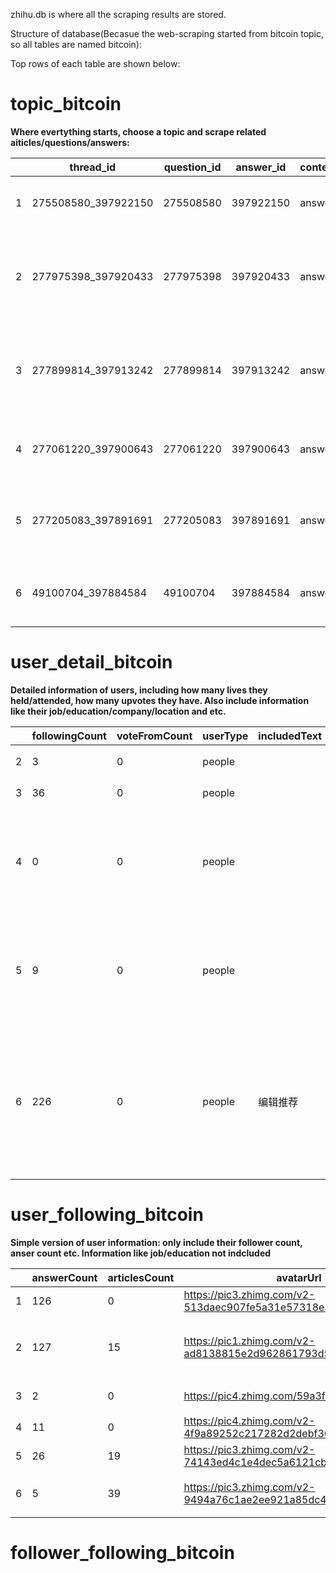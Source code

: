 zhihu.db is where all the scraping results are stored.

Structure of database(Becasue the web-scraping started from bitcoin topic, so all tables are named bitcoin):

Top rows of each table are shown below:

# topic_bitcoin

**Where evertything starts, choose a topic and scrape related aiticles/questions/answers:**

|| thread_id | question_id         | answer_id | content_type | title  | content_href               | user_id                              | user_name                          | user_link     | upvote                                                    | record_date |           | 
|----|-------|---------------------|-----------|--------------|--------|----------------------------|--------------------------------------|------------------------------------|---------------|-----------------------------------------------------------|-------------|-----------| 
| 1         | 275508580_397922150 | 275508580 | 397922150    | answer | 如何看待币圈四月底暴跌？               | /question/275508580/answer/397922150 | mei-you-si-xiang-de-yi-la-guan     | 没有思想的易拉罐      | //www.zhihu.com/people/mei-you-si-xiang-de-yi-la-guan     | 0           | 2018/5/21 | 
| 2         | 277975398_397920433 | 277975398 | 397920433    | answer | 如何看待阮一峰的博客攻击者比特币签名是ywwuyi？ | /question/277975398/answer/397920433 | NA                                 | 知乎用户          | NA                                                        | 0           | 2018/5/21 | 
| 3         | 277899814_397913242 | 277899814 | 397913242    | answer | 如何评价「比特币挖矿将令我们三年后无电可用？」？   | /question/277899814/answer/397913242 | wu-ding-he-78                      | 无定河           | //www.zhihu.com/people/wu-ding-he-78                      | 0           | 2018/5/21 | 
| 4         | 277061220_397900643 | 277061220 | 397900643    | answer | 二线城市投资比特币挖矿有前景吗？           | /question/277061220/answer/397900643 | leo-89-26-90                       | Leo           | //www.zhihu.com/people/leo-89-26-90                       | 0           | 2018/5/21 | 
| 5         | 277205083_397891691 | 277205083 | 397891691    | answer | 作为庄如何抬高自己发行的虚拟货币的价钱?       | /question/277205083/answer/397891691 | engineer-coin                      | Engineer Coin | //www.zhihu.com/people/engineer-coin                      | 0           | 2018/5/21 | 
| 6         | 49100704_397884584  | 49100704  | 397884584    | answer | 比特币交易平台哪个最靠谱？              | /question/49100704/answer/397884584  | zui-li-lun-dao-xing-shi-zhe-hua-19 | 醉里论道醒时折花      | //www.zhihu.com/people/zui-li-lun-dao-xing-shi-zhe-hua-19 | 5           | 2018/5/21 | 


# user_detail_bitcoin

**Detailed information of users, including how many lives they held/attended, how many upvotes they have. Also include information like their job/education/company/location and etc.**

|| followingCount | voteFromCount | userType | includedText | pinsCount | includedArticlesCount | id | favoriteCount                    | voteupCount | commercialQuestionCount | followingColumnsCount | headline | urlToken                 | participatedLiveCount    | isAdvertiser | followingFavlistsCount | favoritedCount | isOrg | followerCount | type | avatarHue | avatarUrlTemplate | followingTopicCount                                                   | description | avatarUrl                                    | columnsCount                                                      | hostedLiveCount | isActive | thankToCount | mutualFolloweesCount | coverUrl | thankFromCount                                                   | voteToCount | answerCount | articlesCount | name | questionCount | includedAnswersCount | url | logsCount                                                           | followingQuestionCount | thankedCount | gender | badge_topic | badge_type | business | company | job                        | location    | major    | school | record_date |           | 
|------|----------|---------------|----------|--------------|-----------|-----------------------|----|----------------------------------|-------------|-------------------------|-----------------------|----------|--------------------------|--------------------------|--------------|------------------------|----------------|-------|---------------|------|-----------|-------------------|-----------------------------------------------------------------------|-------------|----------------------------------------------|-------------------------------------------------------------------|-----------------|----------|--------------|----------------------|----------|------------------------------------------------------------------|-------------|-------------|---------------|------|---------------|----------------------|-----|---------------------------------------------------------------------|------------------------|--------------|--------|-------------|------------|----------|---------|----------------------------|-------------|----------|--------|-------------|-----------| 
| 2              | 3             | 0        | people       |           | 0                     | 0  | 94b4f4b263a8a64bcdf500743500ed59 | 0           | 53                      | 0                     | 0        |                          | da-da-da-ge-bie-sha-wo-2 | 0            | 0                      | 0              | 8     | 0             | 5    | people    | 0x6f8096          | https://pic4.zhimg.com/v2-cec9ded3659b201fad3235a20bf1e06c_{size}.jpg | 0           |                                              | https://pic4.zhimg.com/v2-cec9ded3659b201fad3235a20bf1e06c_is.jpg | 0               | 0        | 1526790455   | 0                    | 0        |                                                                  | 0           | 0           | 3             | 0    | 大大大哥别杀我       | 0                    | 0   | http://www.zhihu.com/api/v4/people/94b4f4b263a8a64bcdf500743500ed59 | 0                      | 3            | 8      | -1          | NA         | NA       | NA      | NA                         | NA          | NA       | NA     | NA          | 2018/5/21 | 
| 3              | 36            | 0        | people       |           | 0                     | 0  | 647ea90a251cc0dfe332ef7f68c7c207 | 0           | 39                      | 0                     | 0        | 工程师                      | engineer-coin            | 0            | 0                      | 0              | 163   | 0             | 92   | people    | 0x7a6239          | https://pic2.zhimg.com/v2-ad4d3ef6a958df286feadff8059c5fd2_{size}.jpg | 1           |                                              | https://pic2.zhimg.com/v2-ad4d3ef6a958df286feadff8059c5fd2_is.jpg | 0               | 0        | 1526722690   | 0                    | 0        |                                                                  | 0           | 0           | 6             | 2    | Engineer Coin | 0                    | 0   | http://www.zhihu.com/api/v4/people/647ea90a251cc0dfe332ef7f68c7c207 | 0                      | 7            | 14     | -1          | NA         | NA       | NA      | NA                         | NA          | NA       | NA     | NA          | 2018/5/21 | 
| 4              | 0             | 0        | people       |           | 0                     | 0  | 8da4621ca2c137b1db34329f3863b2fe | 0           | 321                     | 0                     | 0        | 区块链独立投资者，布道者，心理咨询师，摄影爱好者 | juneorjim                | 0            | 0                      | 0              | 198   | 0             | 386  | people    |                   | https://pic2.zhimg.com/v2-d383b0e2b37cd104ce5392b1384f11c3_{size}.jpg | 4           | 个人vx：「han_juice 」，加我请备注「知乎」                  | https://pic2.zhimg.com/v2-d383b0e2b37cd104ce5392b1384f11c3_is.jpg | 0               | 0        | 1522204218   | 0                    | 0        | https://pic1.zhimg.com/v2-24ac59f8875304db6ddaf6ffc99ad7b6_r.jpg | 0           | 0           | 4             | 5    | Juneorjim     | 0                    | 0   | http://www.zhihu.com/api/v4/people/8da4621ca2c137b1db34329f3863b2fe | 0                      | 4            | 13     | 1           | NA         | NA       | NA      | NA                         | NA          | NA       | NA     | NA          | 2018/5/21 | 
| 5              | 9             | 0        | people       |           | 0                     | 0  | 37655fbb05db12b74326d7c71293989f | 0           | 214                     | 0                     | 7        | 技术营销党                    | microawareness           | 0            | 0                      | 0              | 289   | 0             | 298  | people    |                   | https://pic3.zhimg.com/v2-e06b0f468299d9b8c3566dbd969febc3_{size}.jpg | 5           | 技术营销党，量化交易，区块链社群&lt;币盈会&gt;，公众号&lt;刹那区块链&gt; | https://pic3.zhimg.com/v2-e06b0f468299d9b8c3566dbd969febc3_is.jpg | 1               | 0        | 1            | 0                    | 0        | https://pic2.zhimg.com/v2-90d47d4546441190892171c3270aa288_r.jpg | 0           | 0           | 17            | 73   | 微觉            | 0                    | 0   | http://www.zhihu.com/api/v4/people/37655fbb05db12b74326d7c71293989f | 0                      | 39           | 46     | 1           | NA         | NA       | 高新科技    | jiashidata.com             | NA          | 上海,北京,浙江 | NA     | 杭州电子科技大学    | 2018/5/21 | 
| 6              | 226           | 0        | people       | 编辑推荐      | 2                     | 2  | 803346fc485f89b5232a0d105123cc85 | 6           | 35476                   | 0                     | 51       | 技术分享 咨询：yrjyrj-hero      | li-ming-yang-86-56       | 1            | 0                      | 1              | 11224 | 0             | 8893 | people    |                   | https://pic2.zhimg.com/v2-86ee29fa490595c294c7ec4cd2dc71a2_{size}.jpg | 55          |                                              | https://pic2.zhimg.com/v2-86ee29fa490595c294c7ec4cd2dc71a2_is.jpg | 1               | 0        | 1447593792   | 0                    | 0        | https://pic4.zhimg.com/v2-aedafc643ac56650de728ec342fa6b4c_r.jpg | 0           | 0           | 673           | 29   | 李明阳           | 11                   | 0   | http://www.zhihu.com/api/v4/people/803346fc485f89b5232a0d105123cc85 | 71                     | 780          | 3167   | 1           | NA         | NA       | 互联网     | IBM,大众集团（Volkswagen Group） | 软件工程师,软件工程师 | 北京       | NA     | NA          | 2018/5/21 | 




# user_following_bitcoin

**Simple version of user information: only include their follower count, anser count etc. Information like job/education not indcluded**

|| answerCount | articlesCount | avatarUrl | avatarUrlTemplate                                                 | badge                                                                 | followerCount | gender | headline | id                       | isAdvertiser                     | isFollowed | isFollowing | isOrg | name | type    | url    | urlToken                                                            | userType           | record_date |           | 
|-------------|------|---------|-----------|-------------------------------------------------------------------|-----------------------------------------------------------------------|---------------|--------|----------|--------------------------|----------------------------------|------------|-------------|-------|------|---------|--------|---------------------------------------------------------------------|--------------------|-------------|-----------| 
| 1           | 126           | 0         | https://pic3.zhimg.com/v2-513daec907fe5a31e57318e385f18c10_is.jpg | https://pic3.zhimg.com/v2-513daec907fe5a31e57318e385f18c10_{size}.jpg | list()        | 164    | 1        | One for all, all for one | 2aeb9587cc3aba38256823dcb28398f0 | 0          | 0           | 0     | 0    | 小刀      | people | http://www.zhihu.com/api/v4/people/2aeb9587cc3aba38256823dcb28398f0 | zengweihong        | people      | 2018/5/21 | 
| 2           | 127           | 15        | https://pic1.zhimg.com/v2-ad8138815e2d962861793d54b8c79fe7_is.jpg | https://pic1.zhimg.com/v2-ad8138815e2d962861793d54b8c79fe7_{size}.jpg | list()        | 1299   | 1        | 区块链投资 研究  微信公众号：区块链朋克    | 9dc8827c68b51e58583886070a809e70 | 0          | 0           | 0     | 0    | 区块链朋克   | people | http://www.zhihu.com/api/v4/people/9dc8827c68b51e58583886070a809e70 | chen-yan-yu-2      | people      | 2018/5/21 | 
| 3           | 2             | 0         | https://pic4.zhimg.com/59a3f51f6_is.jpg                           | https://pic4.zhimg.com/59a3f51f6_{size}.jpg                           | list()        | 48     | 1        | 1                        | 8740f61708fdeab719d76f7bcc30bf12 | 0          | 0           | 0     | 0    | pota水手  | people | http://www.zhihu.com/api/v4/people/8740f61708fdeab719d76f7bcc30bf12 | potacharles        | people      | 2018/5/21 | 
| 4           | 11            | 0         | https://pic4.zhimg.com/v2-4f9a89252c217282d2debf361b813dd7_is.jpg | https://pic4.zhimg.com/v2-4f9a89252c217282d2debf361b813dd7_{size}.jpg | list()        | 278    | 1        | 炒币五载                     | 2f5d477d666df2b12f3056477f294aef | 0          | 0           | 0     | 0    | 水瓜瓜     | people | http://www.zhihu.com/api/v4/people/2f5d477d666df2b12f3056477f294aef | xu-jia-hua-68      | people      | 2018/5/21 | 
| 5           | 26            | 19        | https://pic3.zhimg.com/v2-74143ed4c1e4dec5a6121cbee75a861c_is.jpg | https://pic3.zhimg.com/v2-74143ed4c1e4dec5a6121cbee75a861c_{size}.jpg | list()        | 2030   | 1        |                          | 150d1cb01d19d56810bc13892a01dbdf | 0          | 0           | 0     | 0    | Ruomise | people | http://www.zhihu.com/api/v4/people/150d1cb01d19d56810bc13892a01dbdf | ruomise            | people      | 2018/5/21 | 
| 6           | 5             | 39        | https://pic3.zhimg.com/v2-9494a76c1ae2ee921a85dc4d6dc94508_is.jpg | https://pic3.zhimg.com/v2-9494a76c1ae2ee921a85dc4d6dc94508_{size}.jpg | list()        | 1167   | -1       | 区块链普及者。v:wudatou00       | cfdebe7ab2816f23a7c1379f8bc06a66 | 0          | 0           | 0     | 0    | 大头      | people | http://www.zhihu.com/api/v4/people/cfdebe7ab2816f23a7c1379f8bc06a66 | hui-ren-bu-juan-98 | people      | 2018/5/21 | 


# follower_following_bitcoin
